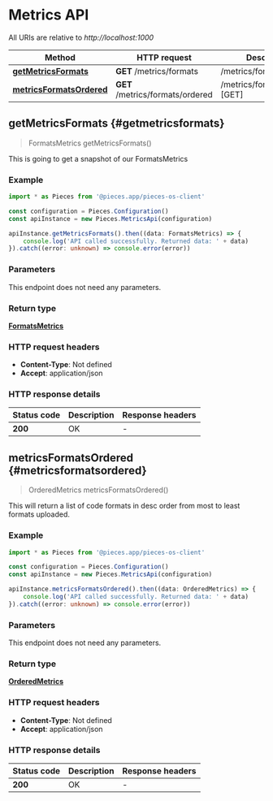 # Metrics API

All URIs are relative to *http://localhost:1000*

Method | HTTP request | Description
------------- | ------------- | -------------
[**getMetricsFormats**](MetricsApi#getmetricsformats) | **GET** /metrics/formats | /metrics/formats [GET]
[**metricsFormatsOrdered**](MetricsApi#metricsformatsordered) | **GET** /metrics/formats/ordered | /metrics/formats/ordered [GET]


## **getMetricsFormats** {#getmetricsformats}
> FormatsMetrics getMetricsFormats()

This is going to get a snapshot of our FormatsMetrics

### Example

```typescript
import * as Pieces from '@pieces.app/pieces-os-client'

const configuration = Pieces.Configuration()
const apiInstance = new Pieces.MetricsApi(configuration)

apiInstance.getMetricsFormats().then((data: FormatsMetrics) => {
    console.log('API called successfully. Returned data: ' + data)
}).catch((error: unknown) => console.error(error))
```

### Parameters
This endpoint does not need any parameters.


### Return type

[**FormatsMetrics**](../models/FormatsMetrics)

### HTTP request headers

- **Content-Type**: Not defined
- **Accept**: application/json


### HTTP response details
| Status code | Description | Response headers
|-------------|-------------|------------------
**200** | OK |  -  |

## **metricsFormatsOrdered** {#metricsformatsordered}
> OrderedMetrics metricsFormatsOrdered()

This will return a list of code formats in desc order from most to least formats uploaded.

### Example

```typescript
import * as Pieces from '@pieces.app/pieces-os-client'

const configuration = Pieces.Configuration()
const apiInstance = new Pieces.MetricsApi(configuration)

apiInstance.metricsFormatsOrdered().then((data: OrderedMetrics) => {
    console.log('API called successfully. Returned data: ' + data)
}).catch((error: unknown) => console.error(error))
```

### Parameters
This endpoint does not need any parameters.


### Return type

[**OrderedMetrics**](../models/OrderedMetrics)

### HTTP request headers

- **Content-Type**: Not defined
- **Accept**: application/json


### HTTP response details
| Status code | Description | Response headers
|-------------|-------------|------------------
**200** | OK |  -  |


